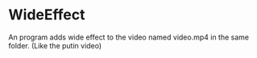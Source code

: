 # WideEffect
An program adds wide effect to the video named video.mp4 in the same folder. (Like the putin video)
